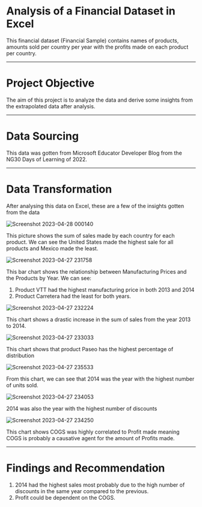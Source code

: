 # Analysis of a Financial Dataset in Excel
This financial dataset (Financial Sample) contains names of products, amounts sold per country per year with the profits made on each product per country.

---
# Project Objective
The aim of this project is to analyze the data and derive some insights from the extrapolated data after analysis.

---
# Data Sourcing
This data was gotten from Microsoft Educator Developer Blog from the NG30 Days of Learning of 2022.

---
# Data Transformation
After analysing this data on Excel, these are a few of the insights gotten from the data

![Screenshot 2023-04-28 000140](https://user-images.githubusercontent.com/80110291/235009088-4a45e866-1129-4085-874e-430d23603478.png)

This picture shows the sum of sales made by each country for each product. 
We can see the United States made the highest sale for all products and Mexico made the least.



![Screenshot 2023-04-27 231758](https://user-images.githubusercontent.com/80110291/235009262-466f3162-6bf9-4247-aeae-c9140b9986b8.png)

This bar chart shows the relationship between Manufacturing Prices and the Products by Year. We can see:
1. Product VTT had the highest manufacturing price in both 2013 and 2014
2. Product Carretera had the least for both years.




![Screenshot 2023-04-27 232224](https://user-images.githubusercontent.com/80110291/235010260-e2016950-5c72-4fc4-b307-751a52e070d5.png)

This chart shows a drastic increase in the sum of sales from the year 2013 to 2014.




![Screenshot 2023-04-27 233033](https://user-images.githubusercontent.com/80110291/235010499-e9d3d929-0f2d-466a-965d-af99759e6938.png)

This chart shows that product Paseo has the highest percentage of distribution 




![Screenshot 2023-04-27 235533](https://user-images.githubusercontent.com/80110291/235011507-b8fae017-3f0e-498d-a1a2-f3c0cbf5b3db.png)

From this chart, we can see that 2014 was the year with the highest number of units sold.




![Screenshot 2023-04-27 234053](https://user-images.githubusercontent.com/80110291/235011677-c3523d5e-8167-43a5-8806-e45370183723.png)

2014 was also the year with the highest number of discounts




![Screenshot 2023-04-27 234250](https://user-images.githubusercontent.com/80110291/235011770-a8476305-d55a-4c81-a99b-0d10b344bd80.png)

This chart shows COGS was highly correlated to Profit made meaning COGS is probably a causative agent for the amount of Profits made.

---
# Findings and Recommendation
1. 2014 had the highest sales most probably due to the high number of discounts in the same year compared to the previous.
2. Profit could be dependent on the COGS. 

